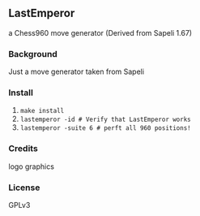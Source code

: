 ## LastEmperor
a Chess960 move generator (Derived from Sapeli 1.67)

### Background
Just a move generator taken from Sapeli

### Install
1. ```make install```
2. ```lastemperor -id # Verify that LastEmperor works```
3. ```lastemperor -suite 6 # perft all 960 positions!```

### Credits
logo graphics

### License
GPLv3
